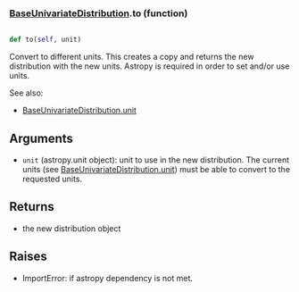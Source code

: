 ### [BaseUnivariateDistribution](BaseUnivariateDistribution.md).to (function)


```py

def to(self, unit)

```



Convert to different units.  This creates a copy and returns the
new distribution with the new units.  Astropy is required in order to
set and/or use units.

See also:

* [BaseUnivariateDistribution.unit](BaseUnivariateDistribution.unit.md)

Arguments
------------
* `unit` (astropy.unit object): unit to use in the new distribution.
    The current units (see [BaseUnivariateDistribution.unit](BaseUnivariateDistribution.unit.md)) must be able to
    convert to the requested units.

Returns
------------
* the new distribution object

Raises
-----------
* ImportError: if astropy dependency is not met.

